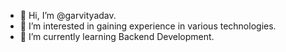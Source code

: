 - 👋 Hi, I’m @garvityadav.
- 👀 I’m interested in gaining experience in various technologies.
- 🌱 I’m currently learning Backend Development.

<!---
garvityadav/garvityadav is a ✨ special ✨ repository because its `README.md` (this file) appears on your GitHub profile.
You can click the Preview link to take a look at your changes.
--->
